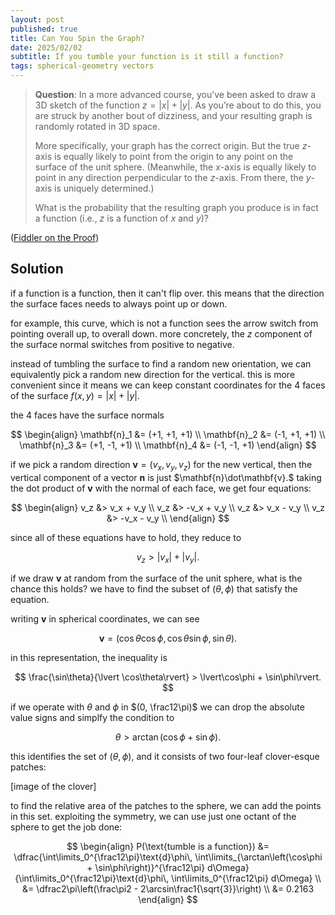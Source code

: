 ```yaml
---
layout: post
published: true
title: Can You Spin the Graph?
date: 2025/02/02
subtitle: If you tumble your function is it still a function?
tags: spherical-geometry vectors
---
```


>**Question**: In a more advanced course, you’ve been asked to draw a 3D sketch of the function ${z = \vert x\rvert + \lvert y\rvert}.$ As you’re about to do this, you are struck by another bout of dizziness, and your resulting graph is randomly rotated in $3\text{D}$ space.
>
>More specifically, your graph has the correct origin. But the true $z$-axis is equally likely to point from the origin to any point on the surface of the unit sphere. (Meanwhile, the $x$-axis is equally likely to point in any direction perpendicular to the $z$-axis. From there, the $y$-axis is uniquely determined.)
>
>What is the probability that the resulting graph you produce is in fact a function (i.e., $z$ is a function of $x$ and $y$)?

<!--more-->

([Fiddler on the Proof](https://thefiddler.substack.com/p/can-you-spin-the-graph))

## Solution

if a function is a function, then it can't flip over. this means that the direction the surface faces needs to always point up or down. 

for example, this curve, which is not a function sees the arrow switch from pointing overall up, to overall down. more concretely, the $z$ component of the surface normal switches from positive to negative.

instead of tumbling the surface to find a random new orientation, we can equivalently pick a random new direction for the vertical. this is more convenient since it means we can keep constant coordinates for the $4$ faces of the surface $f(x,y) = \lvert x\rvert + \lvert y\rvert.$

the $4$ faces have the surface normals

$$
  \begin{align}
    \mathbf{n}_1 &= (+1, +1, +1) \\
    \mathbf{n}_2 &= (-1, +1, +1) \\
    \mathbf{n}_3 &= (+1, -1, +1) \\
    \mathbf{n}_4 &= (-1, -1, +1)
  \end{align}
$$

if we pick a random direction $\mathbf{v} = (v_x, v_y, v_z)$ for the new vertical, then the vertical component of a vector $\mathbf{n}$ is just $\mathbf{n}\dot\mathbf{v}.$ taking the dot product of $\mathbf{v}$ with the normal of each face, we get four equations:

$$
  \begin{align}
    v_z &> v_x + v_y \\
    v_z &> -v_x + v_y \\
    v_z &> v_x - v_y \\
    v_z &> -v_x - v_y \\
  \end{align}
$$

since all of these equations have to hold, they reduce to 

$$ v_z > \lvert v_x\rvert + \lvert v_y\rvert. $$

if we draw $\mathbf{v}$ at random from the surface of the unit sphere, what is the chance this holds? we have to find the subset of $(\theta,\phi)$ that satisfy the equation.

writing $\mathbf{v}$ in spherical coordinates, we can see

$$ \mathbf{v} = (\cos\theta\cos\phi, \cos\theta\sin\phi, \sin\theta). $$

in this representation, the inequality is 

$$ \frac{\sin\theta}{\lvert \cos\theta\rvert} > \lvert\cos\phi + \sin\phi\rvert. $$

if we operate with $\theta$ and $\phi$ in $(0, \frac12\pi)$ we can drop the absolute value signs and simplfy the condition to 

$$ \theta > \arctan\left(\cos\phi + \sin\phi\right). $$

this identifies the set of $(\theta,\phi)$, and it consists of two four-leaf clover-esque patches:

[image of the clover]

to find the relative area of the patches to the sphere, we can add the points in this set. exploiting the symmetry, we can use just one octant of the sphere to get the job done:

$$ 
  \begin{align}
    P(\text{tumble is a function}) &= \dfrac{\int\limits_0^{\frac12\pi}\text{d}\phi\, \int\limits_{\arctan\left(\cos\phi + \sin\phi\right)}^{\frac12\pi} d\Omega}{\int\limits_0^{\frac12\pi}\text{d}\phi\, \int\limits_0^{\frac12\pi} d\Omega} \\
    &= \dfrac2\pi\left(\frac\pi2 - 2\arcsin\frac1{\sqrt{3}}\right) \\
    &= 0.2163
  \end{align}
$$

<br>
